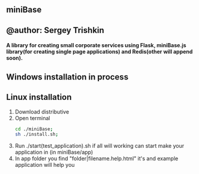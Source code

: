 ## miniBase
## @author: Sergey Trishkin

#### A library for creating small corporate services using Flask, miniBase.js library(for creating single page applications) and Redis(other will append soon).

## Windows installation in process

## Linux installation
1. Download distributive
2. Open terminal
	```bash
	cd ./miniBase;
	sh ./install.sh;
	```
3. Run ./start(test_application).sh if all will working can start make your application in (in miniBase/app)
4. In app folder you find "folder|filename.help.html" it's and example application will help you
